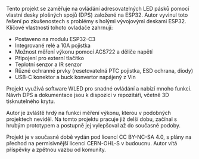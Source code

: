 Tento projekt se zaměřuje na ovládání adresovatelných LED pásků pomocí vlastní desky plošných spojů (DPS) založené na ESP32. Autor vyvinul toto řešení po zkušenostech s problémy s holými vývojovými deskami ESP32. Klíčové vlastnosti tohoto ovladače zahrnují:

- Postaveno na modulu ESP32-C3
- Integrované relé a 10A pojistka
- Možnost měření výkonu pomocí ACS722 a děliče napětí
- Připojení pro externí tlačítko
- Teplotní senzor a IR senzor
- Různé ochranné prvky (resetovatelná PTC pojistka, ESD ochrana, diody)
- USB-C konektor a buck konvertor napájený z Vin

Projekt využívá software WLED pro snadné ovládání a nabízí mnoho funkcí. Návrh DPS a dokumentace jsou k dispozici v repozitáři, včetně 3D tisknutelného krytu.

Autor je zvláště hrdý na funkci měření výkonu, kterou v podobných projektech neviděl. Na tomto projektu pracuje již delší dobu, začínal s hrubým prototypem a postupně jej vylepšoval až do současné podoby.

Projekt je v současné době vydán pod licencí CC BY-NC-SA 4.0, s plány na přechod na permisivnější licenci CERN-OHL-S v budoucnu. Autor vítá příspěvky a zpětnou vazbu od komunity.